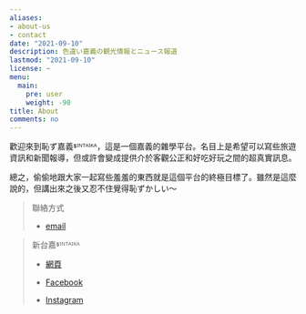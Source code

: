 ```yaml
---
aliases:
- about-us
- contact
date: "2021-09-10"
description: 色違い嘉義の観光情報とニュース報道
lastmod: "2021-09-10"
license: ~
menu:
  main:
    pre: user
    weight: -90
title: About
comments: no
---
```


歡迎來到恥ず嘉義ᙚᴵᴺᵀᴬᴵᴷᴬ，這是一個嘉義的雜學平台。名目上是希望可以寫些旅遊資訊和新聞報導，但或許會變成提供介於客觀公正和好吃好玩之間的超真實訊息。

總之，偷偷地跟大家一起寫些羞羞的東西就是這個平台的終極目標了。雖然是這麼說的，但講出來之後又忍不住覺得恥ずかしい～

> 聯絡方式
>
> -   [email](mailto:support@sintaika.com)

> 新台嘉ᙚᴵᴺᵀᴬᴵᴷᴬ
>
> -   [網頁](https://www.sintaika.com)
>
> -   [Facebook](https://www.facebook.com/sintaikaka/)
>
> -   [Instagram](https://www.instagram.com/sintaikaka/)
